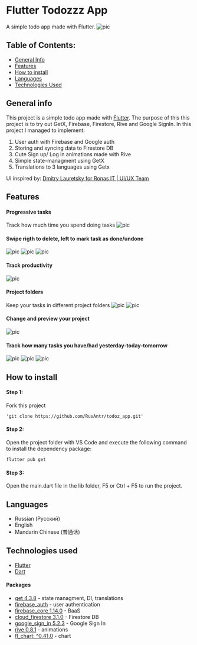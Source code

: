 # Flutter Todozzz App

A simple todo app made with Flutter. ![pic](https://github.com/RusAntr/todoz_app/blob/master/lib/pics/todozzz_app.png)
## Table of Contents:
* [General Info](#general-info)
* [Features](#features)
* [How to install](#how-to-install)
* [Languages](#languages)
* [Technologies Used](#technologies-used)

## General info
This project is a simple todo app made with [Flutter](https://flutter.dev). The purpose of this this project is to try out GetX, Firebase, Firestore, Rive and Google SignIn. 
In this project I managed to implement:
1. User auth with Firebase and Google auth
2. Storing and syncing data to Firestore DB
3. Cute Sign up/ Log in animations made with Rive
4. Simple state-managment using GetX
5. Translations to 3 languages using Getx

UI inspired by: [Dmitry Lauretsky for Ronas IT | UI/UX Team](https://dribbble.com/shots/15963414-Task-Management-App)

## Features
#### Progressive tasks 
Track how much time you spend doing tasks
![pic](https://github.com/RusAntr/todoz_app/blob/master/lib/pics/progressive_feature.png)
#### Swipe rigth to delete, left to mark task as done/undone
![pic](https://github.com/RusAntr/todoz_app/blob/master/lib/pics/swipe_delete_feature.png) ![pic](https://github.com/RusAntr/todoz_app/blob/master/lib/pics/swipe_done_feature.png) ![pic](https://github.com/RusAntr/todoz_app/blob/master/lib/pics/swipe_undo_feature.png)
#### Track productivity
 ![pic](https://github.com/RusAntr/todoz_app/blob/master/lib/pics/productivity_feature.png)

#### Project folders
Keep your tasks in different project folders
![pic](https://github.com/RusAntr/todoz_app/blob/master/lib/pics/project_folder_feature.png) ![pic](https://github.com/RusAntr/todoz_app/blob/master/lib/pics/add_tasks_to_project_feature.png)

#### Change and preview your project
![pic](https://github.com/RusAntr/todoz_app/blob/master/lib/pics/change_preview_project_feature.png)
#### Track how many tasks you have/had yesterday-today-tomorrow
![pic](https://github.com/RusAntr/todoz_app/blob/master/lib/pics/yesterday_progress_feature.png) ![pic](https://github.com/RusAntr/todoz_app/blob/master/lib/pics/today_progress_feature.png) ![pic](https://github.com/RusAntr/todoz_app/blob/master/lib/pics/tomorrow_progress_feature.png)

## How to install
#### Step 1:

Fork this project

```
'git clone https://github.com/RusAntr/todoz_app.git'
```
#### Step 2:

Open the project folder with VS Code and execute the following command to install the dependency package:
```
flutter pub get
```
#### Step 3:

Open the main.dart file in the lib folder, F5 or Ctrl + F5 to run the project.
## Languages
* Russian (Русский)
* English
* Mandarin Chinese (普通话)

## Technologies used
* [Flutter](https://flutter.dev)
* [Dart](https://dart.dev)

#### Packages
* [get 4.3.8](https://pub.dev/packages/get) - state managment, DI, translations
* [firebase_auth](https://pub.dev/packages/firebase_auth) - user authentication
* [firebase_core 1.14.0](https://pub.dev/packages/firebase_core) - BaaS
* [cloud_firestore 3.1.0](https://pub.dev/packages/cloud_firestore) - Firestore DB
* [google_sign_in 5.2.3](https://pub.dev/packages/google_sign_in) - Google Sign In
* [rive 0.8.1](https://pub.dev/packages/rive) - animations
* [fl_chart: ^0.41.0](https://pub.dev/packages/fl_chart) - chart
